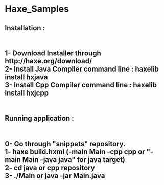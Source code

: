 Haxe_Samples <br> 
============

<H2>Installation :<H2> <br>
1- Download Installer through http://haxe.org/download/ <br>
2- Install Java Compiler command line : haxelib install hxjava<br>
3- Install Cpp Compiler command line : haxelib install hxjcpp <br><br>

<H2>Running application :<H2> <br>
0- Go through "snippets" repository.<br>
1- haxe build.hxml (-main Main -cpp cpp or "-main Main -java java" for java target)<br>
2- cd java or cpp repository <br>
3- ./Main or java -jar Main.java  <br>